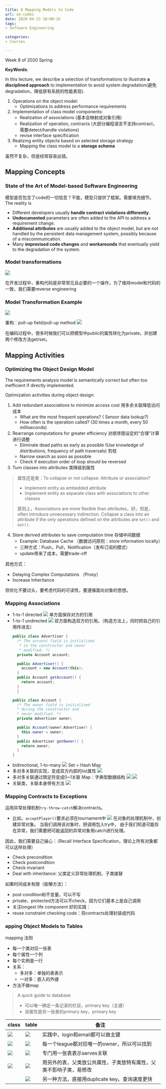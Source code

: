 ```yaml
---
title: 8 Mapping Models to Code
url: se-codes
date: 2020-04-23 10:00:25
tags: 
- Software Engineering

categories: 
- Courses

---
```


Week 8 of 2020 Spring

**KeyWords**: 

<!--more-->



In this lecture, we describe a selection of transformations to illustrate **a disciplined approach** to implementation to avoid system degradation(避免degradation，降低原有系统的性能表现). 
1. Operations on the object model: 
   - Optimizations to address performance requirements
2. Implementation of class model components: 
   - Realization of associations (基本会映射成对象引用)
   - Realization of operation, contracts (大部分编程语言不支持contract，需要detect/handle violations)
   - revise interface specification
3. Realizing entity objects based on selected storage strategy
   - Mapping the class model to a **storage schema**

虽然不复杂，但是经常容易出错。

## Mapping Concepts

### State of the Art of Model-based Software Engineering

模型是否包含了code的一切信息？不能，模型只提供了框架。需要填充细节。The reality is

- Different developers usually **handle contract violations differently**. 
- **Undocumented** parameters are  often added to the API to address a requirement change. 
- **Additional attributes** are usually added to the object model, but are not handled by the persistent data management system, possibly because of a miscommunication. 
- Many **improvised code changes** and **workarounds** that eventually yield to the degradation of the system.

### Model transformations


![](./img/04-23-10-16-58.png)

在开发过程中，重构代码是非常常见且必要的一个操作，为了维持model和代码的一致，我们需要reverse engineering

### Model Transformation Example
![](./img/04-23-10-25-40.png)

重构：pull-up field/pull-up method
![](./img/04-23-10-25-21.png)

在编码过程中，很多时候我们可以把模型中public的属性转化为private，并创建两个修改方法get/set。


## Mapping Activities

### Optimizing the Object Design Model

The requirements analysis model is semantically correct but often too inefficient if directly implemented.

Optimization activities during object design:
1. Add redundant associations to minimize access cost 用多余关联降低访问成本
   - What are the most frequent operations? ( Sensor data lookup?)
   - How often is the operation called? (30 times a month, every 50 milliseconds)
2. Rearrange computations for greater efficiency 对顺序图设定的“合理”计算进行调整
   - Eliminate dead paths as early as possible (Use knowledge of distributions, frequency of path traversals) 剪枝
   - Narrow search as soon as possible 
   - Check if execution order of loop should be reversed
3. Turn classes into attributes 类降级到属性
> 属性还是类：To collapse or not collapse: Attribute or association?
> - Implement entity as embedded attribute
> - Implement entity as separate class with associations to other classes 
> 
> 原则上，Associations are more flexible than attributes，好。但是，often introduce unnecessary indirection. 
> Collapse a class into an attribute if the only operations defined on the attributes are `Set()` and `Get()`.

4. Store derived attributes to save computation time 存储中间数据
   - Example: Database Cache （数据访问原则：store information locally）
   - 三种方式：Push，Pull，Notification（发布订阅的模式）
   - update带来了成本，需要trade-off

其他方式：
- Delaying Complex Computations （Proxy）
- Increase Inheritance

但优化不要过头，要考虑代码的可读性，要遵循面向对象的思想。


### Mapping Associations

- 1-to-1 directed
  ![](./img/04-23-11-02-30.png)
  单方面保存对方的引用
- 1-to-1 undirected
  ![](./img/04-23-11-03-19.png)
  双方面构造双方的引用。（构造方法上，同时把自己的引用传进去）
  ```java
  public class Advertiser {
    /* The account field is initialized
	 * in the constructor and never
	 * modified. */
    private Account account;

    public Advertiser() {
      account = new Account(this);
    }
    public Account getAccount() {
      return account;
    }
    }

  public class Account {
    /* The owner field is initialized
    * during the constructor and
    * never modified. */
    private Advertiser owner;

    public Account(owner:Advertiser) {
      this.owner = owner;
    }
    public Advertiser getOwner() {
      return owner;
    }
  }
  ```
- bidirectional, 1-to-many
  ![](./img/04-23-11-06-45.png)
  Set = Hash Map
- 多对多关联的实现，变成双方内部的list属性
  ![](./img/04-23-11-07-58.png)
- 多对多关联通过限定符变成0~1关联
  Map：字典型数据结构
  ![](./img/04-23-11-09-23.png)
  ![](./img/04-23-11-09-53.png)
- 关联类，关联本身带有方法
  ![](./img/04-23-11-11-09.png)
  

### Mapping Contracts to Exceptions

运用异常处理机制`try-throw-catch`解决contracts。
- 比如，`acceptPlayer()`要求必须在tournament中
  ![](./img/04-23-11-13-41.png)
  在对象的处理机制中，创建异常对象。
  当我们调用该对象时，把调用包入try中，
  由于我们知道可能存在异常，我们需要把可能返回的异常对象用catch进行处理。

因此，我们需要自己操心：（Recall Interface Specification，理论上所有对象都可以这样处理）
- Check precondition
- Check postcondition
- Check invariant
- Deal with inheritance: 父类定义异常处理机制，子类接替

如果时间成本有限（偷懒方法）：
- post condition和不变量，可以不写
- private、protected方法可以不check，因为它们基本上是自己调用
- 关注longest life component
好的实践：
- reuse constraint checking code：将contracts处理封装成代码

### apping Object Models to Tables

mapping 法则
- 每一个类对应一张表
- 每个属性一个列
- 每个实例是一行
- 关系：
  - 多对多：单独的表表示
  - 一对多：嵌入的外键
- 方法不做map

> A quick guide to database
> - 可以唯一确定一条记录的栏目，primary key（主键）
> - 该属性是另一张表的primary key，primary key


| class | table | 备注 |
| --- | --- | -- |
| ![](./img/04-23-11-22-03.png)  | ![](./img/04-23-11-22-15.png) | 实践中，login和email都可以做主键 |
| ![](./img/04-23-11-25-40.png) | ![](./img/04-23-11-25-56.png) | 每一个league都对应唯一的owner，所以可以找到 |
| ![](./img/04-23-11-28-08.png) | ![](./img/04-23-11-28-22.png) | 专门用一张表表示serves关联 |
| ![](./img/04-23-11-30-11.png) | ![](./img/04-23-11-30-19.png) | 用另外的表，父类放公共属性，子类放特有属性，父类不影响子类，易修改 |
| | ![](./img/04-23-11-31-30.png) | 另一种方法，直接用duplicate key。查询速度更快|





